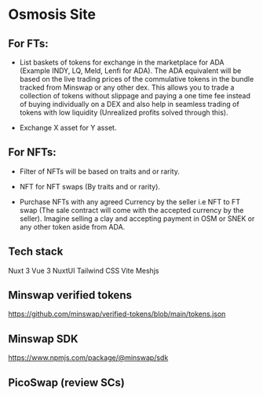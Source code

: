 # Osmosis Site

## For FTs:

- List baskets of tokens for exchange in the marketplace for ADA (Example INDY, LQ, Meld, Lenfi for ADA). The ADA equivalent will be based on the live trading prices of the commulative tokens in the bundle tracked from Minswap or any other dex. This allows you to trade a collection of tokens without slippage and paying a one time fee instead of buying individually on a DEX and also help in seamless trading of tokens with low liquidity (Unrealized profits solved through this).

- Exchange X asset for Y asset.

## For NFTs:

- Filter of NFTs will be based on traits and or rarity.

- NFT for NFT swaps (By traits and or rarity).

- Purchase NFTs with any agreed Currency by the seller i.e NFT to FT swap (The sale contract will come with the accepted currency by the seller). Imagine selling a clay and accepting payment in OSM or SNEK or any other token aside from ADA.

## Tech stack
Nuxt 3
Vue 3
NuxtUI
Tailwind CSS
Vite
Meshjs

## Minswap verified tokens
https://github.com/minswap/verified-tokens/blob/main/tokens.json

## Minswap SDK
https://www.npmjs.com/package/@minswap/sdk


## PicoSwap (review SCs)

